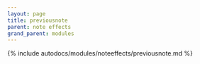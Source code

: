 ```yaml
---
layout: page
title: previousnote
parent: note effects
grand_parent: modules
---
```


{% include autodocs/modules/noteeffects/previousnote.md %}
